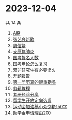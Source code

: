 # 2023-12-04

共 14 条

<!-- BEGIN ZHIHUSEARCH -->
<!-- 最后更新时间 Mon Dec 04 2023 23:10:01 GMT+0800 (China Standard Time) -->
1. [A股](https://www.zhihu.com/search?q=A股)
1. [张艺兴新歌](https://www.zhihu.com/search?q=张艺兴新歌)
1. [周信静](https://www.zhihu.com/search?q=周信静)
1. [支原体肺炎](https://www.zhihu.com/search?q=支原体肺炎)
1. [国考报名人数](https://www.zhihu.com/search?q=国考报名人数)
1. [国考申论怎么复习](https://www.zhihu.com/search?q=国考申论怎么复习)
1. [双非研究生有必要读么](https://www.zhihu.com/search?q=双非研究生有必要读么)
1. [开题报告](https://www.zhihu.com/search?q=开题报告)
1. [第一学历真的很重要吗](https://www.zhihu.com/search?q=第一学历真的很重要吗)
1. [剪辑教程](https://www.zhihu.com/search?q=剪辑教程)
1. [考研经验分享](https://www.zhihu.com/search?q=考研经验分享)
1. [留学生开放定向选调](https://www.zhihu.com/search?q=留学生开放定向选调)
1. [运动会加油稿小众惊艳150字](https://www.zhihu.com/search?q=运动会加油稿小众惊艳150字)
1. [助学金申请理由200](https://www.zhihu.com/search?q=助学金申请理由200)
<!-- END ZHIHUSEARCH -->
